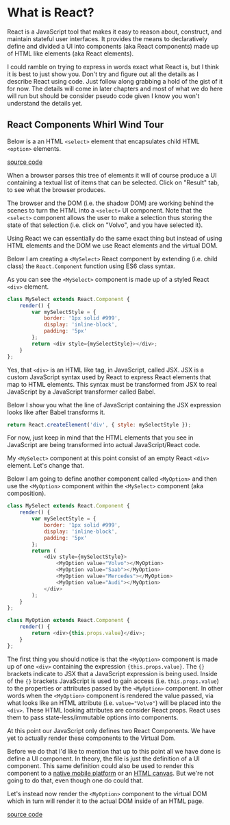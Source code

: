 # What is React?

React is a JavaScript tool that makes it easy to reason about, construct, and maintain stateful user interfaces. It provides the means to declaratively define and divided a UI into components (aka React components) made up of HTML like elements (aka React elements).

I could ramble on trying to express in words exact what React is, but I think it is best to just show you. Don't try and figure out all the details as I describe React using code. Just follow along grabbing a hold of the gist of it for now. The details will come in later chapters and most of what we do here will run but should be consider pseudo code given I know you won't understand the details yet.

## React Components Whirl Wind Tour

Below is a an HTML `<select>` element that encapsulates child HTML `<option>` elements.

[source code](https://jsfiddle.net/s2pxp36L/#tabs=html,result)

When a browser parses this tree of elements it will of course produce a UI containing a textual list of items that can be selected. Click on "Result" tab, to see what the browser produces. 

The browser and the DOM (i.e. the shadow DOM) are working behind the scenes to turn the HTML into a `<select>` UI component. Note that the `<select>` component allows the user to make a selection thus storing the state of that selection (i.e. click on "Volvo", and you have selected it).

Using React we can essentially do the same exact thing but instead of using HTML elements and the DOM we use React elements and the virtual DOM.

Below I am creating a `<MySelect>` React component by extending (i.e. child class) the `React.Component` function using ES6 class syntax. 

As you can see the `<MySelect>` component is made up of a styled React `<div>` element.

```javascript
class MySelect extends React.Component {
    render() {
        var mySelectStyle = {
            border: '1px solid #999',
            display: 'inline-block',
            padding: '5px'
        };
        return <div style={mySelectStyle}></div>;
    }
};
```

Yes, that `<div>` is an HTML like tag, in JavaScript, called JSX. JSX is a custom JavaScript syntax used by React to express React elements that map to HTML elements. This syntax must be transformed from JSX to real JavaScript by a JavaScript transformer called Babel.

Below I show you what the line of JavaScript containing the JSX expression looks like after Babel transforms it.

```javascript
return React.createElement('div', { style: mySelectStyle });
```

For now, just keep in mind that the HTML elements that you see in JavaScript are being transformed into actual JavaScript/React code.

My `<MySelect>` component at this point consist of an empty React `<div>` element. Let's change that. 

Below I am going to define another component called `<MyOption>` and then use the `<MyOption>` component within the `<MySelect>` component (aka composition).

```javascript
class MySelect extends React.Component {
    render() {
        var mySelectStyle = {
            border: '1px solid #999',
            display: 'inline-block',
            padding: '5px'
        };
        return (
            <div style={mySelectStyle}>
                <MyOption value="Volvo"></MyOption>
                <MyOption value="Saab"></MyOption>
                <MyOption value="Mercedes"></MyOption>
                <MyOption value="Audi"></MyOption>
            </div>
        );
    }
};

class MyOption extends React.Component {
    render() {
        return <div>{this.props.value}</div>;
    }
};
```

The first thing you should notice is that the `<MyOption>` component is made up of one `<div>` containing the expression `{this.props.value}`. The `{}` brackets indicate to JSX that a JavaScript expression is being used. Inside of the `{}` brackets JavaScript is used to gain access (i.e. `this.props.value`) to the properties or attributes passed by the `<MyOption>` component. In other words when the `<MyOption>` component is rendered the value passed, via what looks like an HTML attribute (i.e. `value="Volvo"`) will be placed into the `<div>`. These HTML looking attributes are consider React props. React uses them to pass state-less/immutable options into components.

At this point our JavaScript only defines two React Components. We have yet to actually render these components to the Virtual Dom.

Before we do that I'd like to mention that up to this point all we have done is define a UI component. In theory, the file is just the definition of a UI component. This same definition could also be used to render this component to a [native mobile platform](https://github.com/facebook/react-native) or an [HTML canvas](https://github.com/Flipboard/react-canvas). But we're not going to do that, even though one do could that. 

Let's instead now render the `<MyOption>` component to the virtual DOM which in turn will render it to the actual DOM inside of an HTML page.

[source code](https://jsfiddle.net/zp86ez31/#tabs=js,result,html)


















